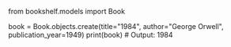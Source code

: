 from bookshelf.models import Book

book = Book.objects.create(title="1984", author="George Orwell", publication_year=1949)
print(book)  # Output: 1984

